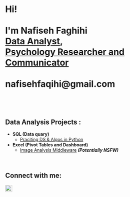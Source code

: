 <h1> Hi! <br/><br/>I'm Nafiseh Faghihi <br/><a href="https://github.com/joshmadakor1">Data Analyst</a>,<br/> <a href="https://www.linkedin.com/in/joshmadakor/">Psychology Researcher and Communicator</a> <br/> <br/> nafisehfaqihi@gmail.com 

<br/><h2> Data Analysis Projects :</h2>

- <b> SQL (Data quary) </b>
  - [Praciting DS & Algos in Python](https://github.com/joshmadakor1/Algorithms-Practice)
- <b>Excel (Pivot Tables and Dashboard) </b>
  - [Image Analysis Middleware](https://github.com/joshmadakor1/4chan-Image-Analysis-Middleware-C964) <b><i>(Potentially NSFW)</b></i>

<br/>
<h2> Connect with me:</h2>

[<img align="left" alt="JoshMadakor | LinkedIn" width="22px" src="https://cdn.jsdelivr.net/npm/simple-icons@v3/icons/linkedin.svg" />][linkedin]


[linkedin]: https://linkedin.com/in/nafisehfaghihi 


<!--
**joshmadakor1/joshmadakor1** is a ✨ _special_ ✨ repository because its `README.md` (this file) appears on your GitHub profile.

Here are some ideas to get you started:

- 🔭 I’m currently working on ...
- 🌱 I’m currently learning ...
- 👯 I’m looking to collaborate on ...
- 🤔 I’m looking for help with ...
- 💬 Ask me about ...
- 📫 How to reach me: ...
- 😄 Pronouns: ...
- ⚡ Fun fact: ...
-->
